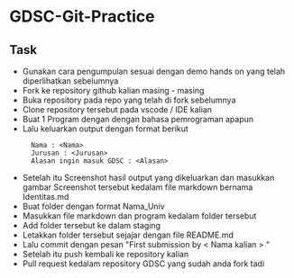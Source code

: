 # GDSC-Git-Practice##  Task<ul>  <li> Gunakan cara pengumpulan sesuai dengan demo hands on yang telah diperlihatkan sebelumnya </li>  <li> Fork ke repository github kalian masing - masing </li>  <li> Buka repository pada repo yang telah di fork sebelumnya </li>  <li> Clone repository tersebut pada vscode / IDE kalian</li>  <li> Buat 1 Program dengan dengan bahasa pemrograman apapun</li>  <li> Lalu keluarkan output dengan format berikut</li>  ```shell    Nama : <Nama>     Jurusan : <Jurusan>    Alasan ingin masuk GDSC : <Alasan>  ```  <li> Setelah itu Screenshot hasil output yang dikeluarkan dan masukkan gambar Screenshot tersebut kedalam file markdown bernama Identitas.md</li>  <li> Buat folder dengan format Nama_Univ </li>  <li> Masukkan file markdown dan program kedalam folder tersebut </li>  <li> Add folder tersebut ke dalam staging </li>  <li> Letakkan folder tersebut sejajar dengan file README.md</li>  <li> Lalu commit dengan pesan "First submission by < Nama kalian > "</li>  <li> Setelah itu push kembali ke repository kalian</li>  <li> Pull request kedalam repository GDSC yang sudah anda fork tadi </li></ul>